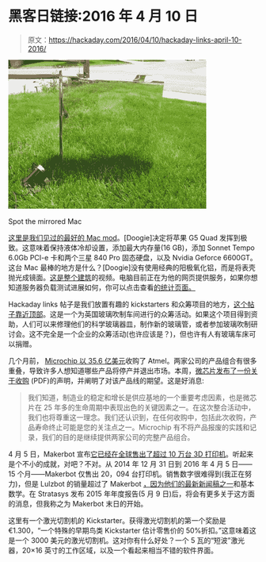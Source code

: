 # 黑客日链接:2016 年 4 月 10 日

> 原文：<https://hackaday.com/2016/04/10/hackaday-links-april-10-2016/>

[![Spot the mirrored mac](img/4f7c4a8f4d73b3b123acd29ab510dd8b.png)](https://hackaday.com/wp-content/uploads/2016/04/dscf0234.jpg)

Spot the mirrored Mac

[这里是我们见过的最好的 Mac mod](https://doogielabs.com/2015/05/apple-g5-quad-fookushima/)。[Doogie]决定将苹果 G5 Quad 发挥到极致。这意味着保持液体冷却设置，添加最大内存量(16 GB)，添加 Sonnet Tempo 6.0Gb PCI-e 卡和两个三星 840 Pro 固态硬盘，以及 Nvidia Geforce 6600GT。这台 Mac 最棒的地方是什么？[Doogie]没有使用经典的阳极氧化铝，而是将表壳抛光成镜面。[这是整个建筑](https://www.youtube.com/watch?v=EF7xIHKx6As)的视频。电脑目前正在为他的网页提供服务，如果你想知道服务器负载测试进展如何，你可以点击查看[的统计页面。](http://icebox.doogielabs.com/fookushima.php)

Hackaday links 帖子是我们放置有趣的 kickstarters 和众筹项目的地方，[这个帖子靠近顶部](http://www.crowdfunder.co.uk/creative-vacuum-tubes-glassblowing-workshop)。这是一个为英国玻璃吹制车间进行的众筹活动。如果这个项目得到资助，人们可以来修理他们的科学玻璃器皿，制作新的玻璃管，或者参加玻璃吹制研讨会。这不完全是一个企业的众筹活动(也许应该是？)，但也许有人有玻璃车床可以捐赠。

几个月前， [Microchip 以 35.6 亿美元](http://hackaday.com/2016/01/20/microchip-to-acquire-atmel-for-3-56-billion/)收购了 Atmel。两家公司的产品组合有很多重叠，导致许多人想知道哪些产品将停产并退出市场。本周，[微芯片发布了一份关于收购](http://www.microchip.com/docs/default-source/announcements-documents/atmel-customer-letter-april-2016.pdf) (PDF)的声明，并阐明了对该产品线的期望。这是好消息:

> 我们知道，制造业的稳定和增长是供应基地的一个重要考虑因素，也是微芯片在 25 年多的生命周期中表现出色的关键因素之一。在这次整合活动中，我们也将尊重这一理念。我们还认识到，在任何收购中，包括此次收购，产品寿命终止可能是您的关注点之一。Microchip 有不将产品报废的实践和记录，我们的目的是继续提供两家公司的完整产品组合。

4 月 5 日，Makerbot 宣布[它已经在全球售出了超过 10 万台 3D 打印机](http://www.makerbot.com/blog/2016/04/04/makerbot-reaches-milestone-100000-3d-printers-sold-worldwide)。听起来是个不小的成就，对吧？不对。从 2014 年 12 月 31 日到 2016 年 4 月 5 日——15 个月——Makerbot 仅售出 20，094 台打印机。销售数字很难得到(我正在努力)，但是 Lulzbot 的销量超过了 Makerbot [，因为他们的最新新闻稿之一](https://www.lulzbot.com/learn/announcements/lulzbot-3d-printer-prints-one-millionth-3d-printer-part)和基本数学。在 Stratasys 发布 2015 年年度报告(5 月 9 日)后，将会有更多关于这方面的消息，但我称之为 Makerbot 末日的开始。

这里有一个激光切割机的 Kickstarter。获得激光切割机的第一个奖励是€1.300，“一个特殊的早期鸟类 Kickstarter 估计零售价的 50%折扣。”这意味着这是一个 3000 美元的激光切割机。这对你有什么好处？一个 5 瓦的“短波”激光器，20×16 英寸的工作区域，以及一个看起来相当不错的软件界面。